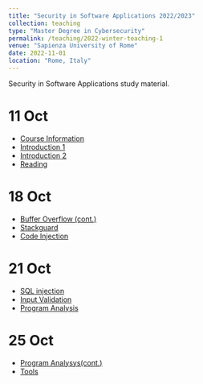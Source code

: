 ```yaml
---
title: "Security in Software Applications 2022/2023"
collection: teaching
type: "Master Degree in Cybersecurity"
permalink: /teaching/2022-winter-teaching-1
venue: "Sapienza University of Rome"
date: 2022-11-01
location: "Rome, Italy"
---
```


Security in Software Applications study material.

11 Oct
======

* [Course Information](http://danielefriolo.github.io/files/info_course.pdf)
* [Introduction 1](http://danielefriolo.github.io/files/start_fa2022.pdf)
* [Introduction 2](http://danielefriolo.github.io/files/introduction.pdf)
* [Reading](http://danielefriolo.github.io/files/p761-thompson.pdf)


18 Oct
======

* [Buffer Overflow (cont.)](http://danielefriolo.github.io/files/BO-defence.pdf)
* [Stackguard](http://danielefriolo.github.io/files/StackGuard_IntOverflow.pdf)
* [Code Injection](http://danielefriolo.github.io/files/CodeInjection_ext.pdf)



21 Oct
======

* [SQL injection](http://danielefriolo.github.io/files/SQLInjeciton.pdf)
* [Input Validation](http://danielefriolo.github.io/files/4_InputValidation.pdf)
* [Program Analysis](http://danielefriolo.github.io/files/Program_Analysys.pdf)

25 Oct
======

* [Program Analysys(cont.)](http://danielefriolo.github.io/files/Program_Analysys.pdf)
* [Tools]("http://danielefriolo.github.io/files/Tools.pdf")
